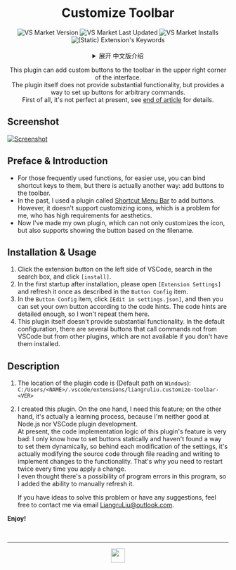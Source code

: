 <!--20220709-->
<span id="jump-begin"/> <h1 align="center"> Customize Toolbar </h1>

<div align=center>
<img alt="VS Market Version" src="https://img.shields.io/visual-studio-marketplace/v/liangruliu.customize-toolbar?color=0c649e&style=flat-square">
<img alt="VS Market Last Updated" src="https://img.shields.io/visual-studio-marketplace/last-updated/liangruliu.customize-toolbar?color=0c649e&style=flat-square">
<img alt="VS Market Installs" src="https://img.shields.io/visual-studio-marketplace/i/liangruliu.customize-toolbar?color=0c649e&style=flat-square">
<img alt="(Static) Extension's Keywords" src="https://img.shields.io/badge/keywords-shortcut%2C%20button%2C%20tool%2C%20menu%2C%20bar-0c649e?style=flat-square">
</div><br/>



<details align="center">
   <summary align="center"> 展开 中文版介绍 </summary>

   <p align="center">
      这个插件可以给界面右上角工具栏添加自定义按钮。<br/>
      插件本身不提供实质性功能，而是提供了为任意命令设立按钮的途径。<br/>
      首先声明，它目前还不够完善，详见 <a href="#jump-ch">文末</a>。
   </p>
   <div align="left">


## 截图

+ [略](#jump-pic)


## 前言及简介

+ 对于那些常用的功能，为了更便于使用，你可以给它们绑定快捷键，但其实还有一个方法：在工具栏添加按钮。
+ 一直以来，我使用的是一个叫做 [Shortcut Menu Bar](https://marketplace.visualstudio.com/items?itemName=jerrygoyal.shortcut-menu-bar) 的插件来实现添加按钮。然而它不支持自定义图标，这对于对美观度要求较高的我来说是个问题。
+ 现在我自己做了一个插件，不仅能自定义图标，还支持根据文件名决定是否显示按钮。


## 安装与使用

1. 点击 VSCode 左侧扩展按钮，在搜索框搜索，点击 `[安装]`。
2. 在安装后的初次启动，请打开 `[扩展设置]`，按照 `Button Config` 项的介绍刷新一次。
3. 在 `Button Config` 项中点击 `[在 settings.json 中编辑]`，然后可以根据代码提示来设置自己的按钮。代码提示里写得足够详细，这里就不再赘述了。
4. 这个插件本身是不提供实质性功能的。默认配置里，有几个按钮调用的不是 VSCode 自带的命令，而是其他插件提供的命令，如果你没有安装的话是无法使用的。


## 说明

1. 插件代码所在位置为（`Windows` 上的默认路径）：<br/>
   `C:/Users/<NAME>/.vscode/extensions/liangruliu.customize-toolbar-<VER>`
2. <span id="jump-ch"/>
   我制作这个插件，一方面是需要这个功能，另一方面其实也是一个学习的过程，因为我既不太会 Node.js，也不太会 VSCode 插件开发。<br/>
   目前该插件的功能的代码实现逻辑很不好：我只会静态设置按钮，没找到动态设置按钮的方法，所以每次修改设置，其实是在通过文件读写修改源码的方式来修改功能。这也正是每次应用更改都需要重启两次的原因。<br/>
   我甚至认为这个程序有出错的可能，因此添加了手动刷新的功能。<br/>

   如果你有解决这个问题的思路，或者有什么建议，欢迎通过邮箱 <LiangruLiu@outlook.com> 与我联系。


**开启个性化的 VSCode！**



   <br/><br/><br/><br/>
   <h2 align="center"> 英文版介绍 </h2>
   </div>
</details>

<p align="center">
   This plugin can add custom buttons to the toolbar in the upper right corner of the interface. <br/>
   The plugin itself does not provide substantial functionality, but provides a way to set up buttons for arbitrary commands. <br/>
   First of all, it's not perfect at present, see <a href="#jump-en">end of article</a> for details.
</p>


## Screenshot

<span id="jump-pic"/> [![Screenshot](https://liangruliu.github.io/images/vscodeExt/CT_screenshot.png)](https://liangruliu.github.io/images/vscodeExt/CT_screenshot.png)


## Preface & Introduction

+ For those frequently used functions, for easier use, you can bind shortcut keys to them, but there is actually another way: add buttons to the toolbar.
+ In the past, I used a plugin called [Shortcut Menu Bar](https://marketplace.visualstudio.com/items?itemName=jerrygoyal.shortcut-menu-bar) to add buttons. However, it doesn't support customizing icons, which is a problem for me, who has high requirements for aesthetics.
+ Now I've made my own plugin, which can not only customizes the icon, but also supports showing the button based on the filename.


## Installation & Usage

1. Click the extension button on the left side of VSCode, search in the search box, and click `[install]`.
2. In the first startup after installation, please open `[Extension Settings]` and refresh it once as described in the `Button Config` item.
3. In the `Button Config` item, click `[Edit in settings.json]`, and then you can set your own button according to the code hints. The code hints are detailed enough, so I won't repeat them here.
4. This plugin itself doesn't provide substantial functionality. In the default configuration, there are several buttons that call commands not from VSCode but from other plugins, which are not available if you don't have them installed.


## Description

1. The location of the plugin code is (Default path on `Windows`): <br/>
   `C:/Users/<NAME>/.vscode/extensions/liangruliu.customize-toolbar-<VER>`
2. <span id="jump-en"/>
   I created this plugin. On the one hand, I need this feature; on the other hand, it's actually a learning process, because I'm neither good at Node.js nor VSCode plugin development. <br/>
   At present, the code implementation logic of this plugin's feature is very bad: I only know how to set buttons statically and haven't found a way to set them dynamically, so behind each modification of the settings, it's actually modifying the source code through file reading and writing to implement changes to the functionality. That's why you need to restart twice every time you apply a change. <br/>
   I even thought there's a possibility of program errors in this program, so I added the ability to manually refresh it. <br/>

   If you have ideas to solve this problem or have any suggestions, feel free to contact me via email <LiangruLiu@outlook.com>.


**Enjoy!**



<br/>

-----
<!-- <p align="center"> Visual Studio Marketplace </p> -->
<div align=center> <a href="#jump-begin">
   <img src="https://liangruliu.github.io/images/vscodeExt/icon-small.png" width="32pt">
</a> </div>
